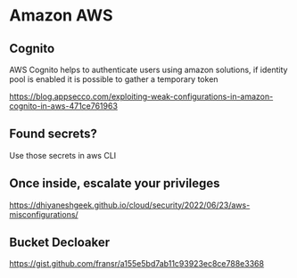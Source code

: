 # Amazon AWS

## Cognito

AWS Cognito helps to authenticate users using amazon solutions, if identity pool is enabled it is possible to gather a temporary token

https://blog.appsecco.com/exploiting-weak-configurations-in-amazon-cognito-in-aws-471ce761963

## Found secrets?

Use those secrets in aws CLI

## Once inside, escalate your privileges

https://dhiyaneshgeek.github.io/cloud/security/2022/06/23/aws-misconfigurations/

## Bucket Decloaker

https://gist.github.com/fransr/a155e5bd7ab11c93923ec8ce788e3368
